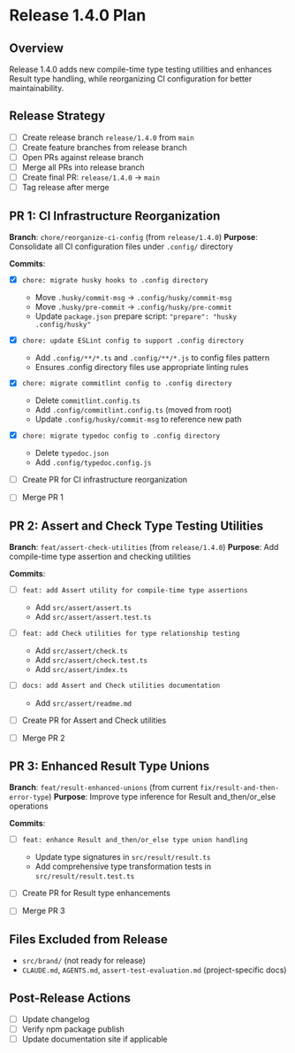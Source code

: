 # Release 1.4.0 Plan

## Overview
Release 1.4.0 adds new compile-time type testing utilities and enhances Result type handling, while reorganizing CI configuration for better maintainability.

## Release Strategy
- [ ] Create release branch `release/1.4.0` from `main`
- [ ] Create feature branches from release branch
- [ ] Open PRs against release branch
- [ ] Merge all PRs into release branch
- [ ] Create final PR: `release/1.4.0` → `main`
- [ ] Tag release after merge

## PR 1: CI Infrastructure Reorganization
**Branch**: `chore/reorganize-ci-config` (from `release/1.4.0`)
**Purpose**: Consolidate all CI configuration files under `.config/` directory

**Commits**:
- [x] `chore: migrate husky hooks to .config directory`
  - Move `.husky/commit-msg` → `.config/husky/commit-msg`
  - Move `.husky/pre-commit` → `.config/husky/pre-commit`
  - Update `package.json` prepare script: `"prepare": "husky .config/husky"`

- [x] `chore: update ESLint config to support .config directory`
  - Add `.config/**/*.ts` and `.config/**/*.js` to config files pattern
  - Ensures .config directory files use appropriate linting rules

- [x] `chore: migrate commitlint config to .config directory`
  - Delete `commitlint.config.ts`
  - Add `.config/commitlint.config.ts` (moved from root)
  - Update `.config/husky/commit-msg` to reference new path

- [x] `chore: migrate typedoc config to .config directory`
  - Delete `typedoc.json`
  - Add `.config/typedoc.config.js`

- [ ] Create PR for CI infrastructure reorganization
- [ ] Merge PR 1

## PR 2: Assert and Check Type Testing Utilities
**Branch**: `feat/assert-check-utilities` (from `release/1.4.0`)
**Purpose**: Add compile-time type assertion and checking utilities

**Commits**:
- [ ] `feat: add Assert utility for compile-time type assertions`
  - Add `src/assert/assert.ts`
  - Add `src/assert/assert.test.ts`

- [ ] `feat: add Check utilities for type relationship testing`
  - Add `src/assert/check.ts` 
  - Add `src/assert/check.test.ts`
  - Add `src/assert/index.ts`

- [ ] `docs: add Assert and Check utilities documentation`
  - Add `src/assert/readme.md`

- [ ] Create PR for Assert and Check utilities
- [ ] Merge PR 2

## PR 3: Enhanced Result Type Unions  
**Branch**: `feat/result-enhanced-unions` (from current `fix/result-and-then-error-type`)
**Purpose**: Improve type inference for Result and_then/or_else operations

**Commits**:
- [ ] `feat: enhance Result and_then/or_else type union handling`
  - Update type signatures in `src/result/result.ts`
  - Add comprehensive type transformation tests in `src/result/result.test.ts`

- [ ] Create PR for Result type enhancements
- [ ] Merge PR 3

## Files Excluded from Release
- `src/brand/` (not ready for release)
- `CLAUDE.md`, `AGENTS.md`, `assert-test-evaluation.md` (project-specific docs)

## Post-Release Actions
- [ ] Update changelog
- [ ] Verify npm package publish
- [ ] Update documentation site if applicable